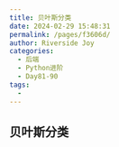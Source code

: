 ```yaml
---
title: 贝叶斯分类
date: 2024-02-29 15:48:31
permalink: /pages/f3606d/
author: Riverside Joy
categories:
  - 后端
  - Python进阶
  - Day81-90
tags:
  - 
---
```

## 贝叶斯分类

